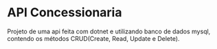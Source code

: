 # API Concessionaria

Projeto de uma api feita com dotnet e utilizando banco de dados mysql, contendo os métodos CRUD(Create, Read, Update e Delete).
